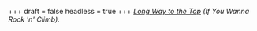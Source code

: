 
+++
draft = false
headless = true
+++
_[Long Way to the Top](http://en.wikipedia.org/wiki/It%27s_a_Long_Way_to_the_Top_%28If_You_Wanna_Rock_%27n%27_Roll%29) (If You Wanna Rock 'n' Climb)._
